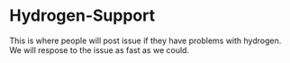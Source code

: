 # Hydrogen-Support
This is where people will post issue if they have problems with hydrogen. We will respose to the issue as fast as we could.

